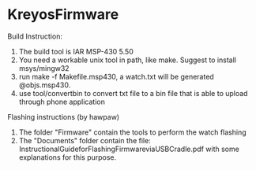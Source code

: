 KreyosFirmware
==============

Build Instruction:
1. The build tool is IAR MSP-430 5.50 
2. You need a workable unix tool in path, like make. Suggest to install msys/mingw32
3. run make -f Makefile.msp430, a watch.txt will be generated @objs.msp430.
4. use tool/convertbin to convert txt file to a bin file that is able to upload through phone application


Flashing instructions (by hawpaw)
1. The folder "Firmware" contain the tools to perform the watch flashing
2. The "Documents" folder contain the file:
	InstructionalGuideforFlashingFirmwareviaUSBCradle.pdf 
	with some explanations for this purpose.